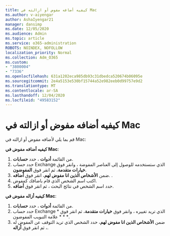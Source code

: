 ```yaml
---
title: كيفيه أضافه مفوض أو ازالته في Mac
ms.author: v-aiyengar
author: AshaIyengar21
manager: dansimp
ms.date: 12/05/2020
ms.audience: Admin
ms.topic: article
ms.service: o365-administration
ROBOTS: NOINDEX, NOFOLLOW
localization_priority: Normal
ms.collection: Adm_O365
ms.custom:
- "3800004"
- "7336"
ms.openlocfilehash: 631a1202eca985db93c31dbedca520674b06095e
ms.sourcegitcommit: 2e4a5153e530bf15744a52e982eeb0d99757e9d2
ms.translationtype: MT
ms.contentlocale: ar-SA
ms.lasthandoff: 12/04/2020
ms.locfileid: "49583152"
---
```

# <a name="how-to-add-or-remove-a-delegate-in-mac"></a>كيفيه أضافه مفوض أو ازالته في Mac

قم بما يلي لأضافه مفوض أو ازالته في Mac:

**كيفيه أضافه مفوض في Mac**:

1. من القائمة **أدوات** ، حدد **حسابات**.
1. حدد حساب Exchange الذي ستستخدمه للوصول إلى العناصر المفوضة ، وانقر فوق **خيارات متقدمة**، ثم انقر فوق **المفوضون**.
1. ضمن **الأشخاص الذين انا مفوض لهم**، انقر فوق **أضافه**. .
1. اكتب اسم الشخص الذي قام باضافك كمفوض.
1. حدد اسم الشخص في نتائج البحث ، ثم انقر فوق **أضافه**.
 
**كيفيه أزاله مفوض في Mac**:

1. من القائمة **أدوات** ، حدد **حسابات**.
1. حدد حساب Exchange الذي تريد تغييره ، وانقر فوق **خيارات متقدمة**، ثم انقر فوق * * * * علامة التبويب المفوضون.
1. ضمن **الأشخاص الذين انا مفوض لهم**، حدد الشخص الذي تريد التوقف عن المفوض له ، ثم انقر فوق **أزاله**.
